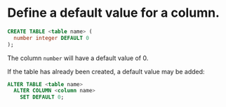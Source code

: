 # Define a default value for a column.
```sql
CREATE TABLE <table name> (
  number integer DEFAULT 0
);
```
The column `number` will have a default value of 0.

If the table has already been created, a default value may be added:
```sql
ALTER TABLE <table name> 
  ALTER COLUMN <column name> 
    SET DEFAULT 0;
```